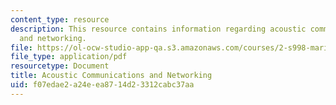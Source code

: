 ```yaml
---
content_type: resource
description: This resource contains information regarding acoustic communications
  and networking.
file: https://ol-ocw-studio-app-qa.s3.amazonaws.com/courses/2-s998-marine-autonomy-sensing-and-communications-spring-2012/f07edae2a24eea8714d23312cabc37aa_MIT2_S998S12_Lab12.pdf
file_type: application/pdf
resourcetype: Document
title: Acoustic Communications and Networking
uid: f07edae2-a24e-ea87-14d2-3312cabc37aa
---
```

